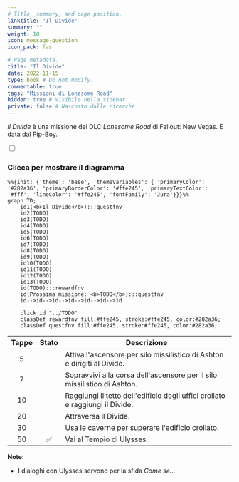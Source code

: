 ```yaml
---
# Title, summary, and page position.
linktitle: "Il Divide" 
summary: ""
weight: 10
icon: message-question
icon_pack: fas

# Page metadata.
title: "Il Divide"
date: 2022-11-15
type: book # Do not modify.
commentable: true
tags: "Missioni di Lonesome Road"
hidden: true # Visibile nella sidebar
private: false # Nascosto dalle ricerche
---
```


<div class="fnv">


*Il Divide* è una missione del DLC *Lonesome Road* di Fallout: New Vegas. È data dal Pip-Boy.


<section class="chart-collapse">
<input type="checkbox" name="collapse2" id="handle2">
<h3 class="handle">
<label for="handle2">Clicca per mostrare il diagramma</label>
</h3>
<div class="content">

```mermaid
%%{init: {'theme': 'base', 'themeVariables': { 'primaryColor': '#282a36', 'primaryBorderColor': '#ffe245', 'primaryTextColor': '#fff', 'lineColor': '#ffe245', 'fontFamily': 'Jura'}}}%%
graph TD;
    id1(<b>Il Divide</b>):::questfnv
    id2(TODO)
    id3(TODO)
    id4(TODO)
    id5(TODO)
    id6(TODO)
    id7(TODO) 
    id8(TODO)
    id9(TODO)
    id10(TODO)
    id11(TODO)
    id12(TODO)
    id13(TODO) 
    id(TODO):::rewardfnv
    id(Prossima missione: <b>TODO</b>):::questfnv
    id-->id-->id-->id-->id-->id-->id
    
    click id "../TODO"
    classDef rewardfnv fill:#ffe245, stroke:#ffe245, color:#282a36;
    classDef questfnv fill:#ffe245, stroke:#ffe245, color:#282a36;
```

</div>
</section>

| Tappe |       Stato        | Descrizione |
|:-----:|:------------------:| ----------- |
|                           5                           |            | Attiva l'ascensore per silo missilistico di Ashton e dirigiti al Divide.                                                                                                    |
|                           7                           |            | Sopravvivi alla corsa dell'ascensore per il silo missilistico di Ashton.                                                                                                    |
|                           10                          |            | Raggiungi il tetto dell'edificio degli uffici crollato e raggiungi il Divide.                                                                                               |
|                           20                          |            | Attraversa il Divide.                                                                                                                                                       |
|                           30                          |            | Usa le caverne per superare l'edificio crollato.                                                                                                                            |
|                           50                          | :white_check_mark: | Vai al Tempio di Ulysses.                                                                                                                                                   |





**Note**:
- I dialoghi con Ulysses servono per la sfida *Come se...*


</div>


